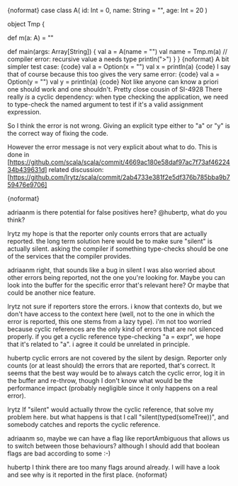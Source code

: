 {noformat}
case class A(
  id: Int = 0,
  name: String = "",
  age: Int = 20
)

object Tmp {

  def m(a: A) = ""
  
  def main(args: Array[String]) {
    val a = A(name = "")
    val name = Tmp.m(a) // compiler error: recursive value a needs type
    println(">")
  }
}
{noformat}
A bit simpler test case:
{code}
val a = Option(x = "")
val x = println(a)
{code}
I say that of course because this too gives the very same error:
{code}
val a = Option(y = "")
val y = println(a)
{code}
Not like anyone can know a priori one should work and one shouldn't.
Pretty close cousin of SI-4928
There really *is* a cyclic dependency: when type checking the application, we need to type-check the named argument to test if it's a valid assignment expression.

So I think the error is not wrong. Giving an explicit type either to "a" or "y" is the correct way of fixing the code.

However the error message is not very explicit about what to do. This is done in [https://github.com/scala/scala/commit/4669ac180e58daf97ac7f73af4622434b439631d]
related discussion: [https://github.com/lrytz/scala/commit/2ab4733e381f2e5df376b785bba9b759476e9706]

{noformat}

adriaanm
is there potential for false positives here? @hubertp, what do you think?


lrytz
my hope is that the reporter only counts errors that are actually reported.
the long term solution here would be to make sure "silent" is actually silent. asking the compiler if something type-checks should be one of the services that the compiler provides.


adriaanm
right, that sounds like a bug in silent
I was also worried about other errors being reported, not the one you're looking for.
Maybe you can look into the buffer for the specific error that's relevant here? Or maybe that could be another nice feature.


lrytz
not sure if reporters store the errors. i know that contexts do, but we don't have access to the context here (well, not to the one in which the error is reported, this one stems from a lazy type).
i'm not too worried because cyclic references are the only kind of errors that are not silenced properly. if you get a cyclic reference type-checking "a = expr", we hope that it's related to "a". i agree it could be unrelated in principle.


hubertp
cyclic errors are not covered by the silent by design. Reporter only counts (or at least should) the errors that are reported, that's correct.
It seems that the best way would be to always catch the cyclic error, log it in the buffer and re-throw, though I don't know what would be the performance impact (probably negligible since it only happens on a real error).


lrytz
If "silent" would actually throw the cyclic reference, that solve my problem here. but what happens is that I call "silent(typed(someTree))", and somebody catches and reports the cyclic reference.


adriaanm
so, maybe we can have a flag like reportAmbiguous that allows us to switch between those behaviours?
although I should add that boolean flags are bad according to some :-)

hubertp
I think there are too many flags around already. I will have a look and see why is it reported in the first place.
{noformat}
